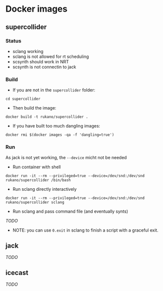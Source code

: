 # Docker images

## supercollider

### Status
- sclang working
- sclang is not allowed for rt scheduling
- scsynth should work in NRT
- scsynth is not connectin to jack

### Build

+ If you are not in the `supercollider` folder:

`cd supercollider`

+ Then build the image:

`docker build -t rukano/supercollider .`

+ If you have built too much dangling images:

`docker rmi $(docker images -qa -f 'dangling=true')`

### Run

As jack is not yet working, the `--device` micht not be needed

+ Run container with shell

`docker run -it --rm --privileged=true --device=/dev/snd:/dev/snd rukano/supercollider /bin/bash`

+ Run sclang directly interactively

`docker run -it --rm --privileged=true --device=/dev/snd:/dev/snd rukano/supercollider sclang`

+ Run sclang and pass command file (and eventually synts)

*TODO*

+ NOTE: you can use `0.exit` in sclang to finish a script with a graceful exit.

## jack

*TODO*

## icecast

*TODO*
